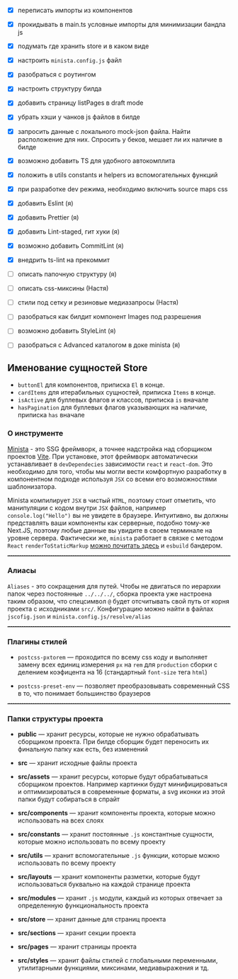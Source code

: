 - [x] переписать импорты из компонентов
- [x] прокидывать в main.ts условные импорты для минимизации бандла js
- [x] подумать где хранить store и в каком виде
- [x] настроить `minista.config.js` файл
- [x] разобраться с роутингом
- [x] настроить структуру билда
- [x] добавить страницу listPages в draft mode
- [x] убрать хэши у чанков js файлов в билде
- [x] запросить данные с локального mock-json файла. Найти расположение для них. Спросить у беков, мешает ли их наличие в билде
- [x] возможно добавить TS для удобного автокомплита
- [x] положить в utils constants и helpers из вспомогательных функций
- [x] при разработке dev режима, необходимо включить source maps css
- [x] добавить Eslint (я)
- [x] добавить Prettier (я)
- [x] добавить Lint-staged, гит хуки (я)
- [x] возможно добавить CommitLint (я)
- [x] внедрить ts-lint на прекоммит
- [ ] описать папочную структуру (я)
- [ ] описать css-миксины (Настя)
- [ ] стили под сетку и резиновые медиазапросы (Настя)
- [ ] разобраться как билдит компонент Images под разрешения
- [ ] возможно добавить StyleLint (я)
- [ ] разобраться с Advanced каталогом в доке minista (я)


## Именование сущностей Store

- `buttonEl` для компонентов, приписка `El` в конце.
- `cardItems` для итерабильных сущностей, приписка `Items` в конце.
- `isActive` для буллевых флагов и классов, приписка `is` вначале
- `hasPagination` для буллевых флагов указывающих на наличие, приписка `has` вначале

### О инструменте

[Minista](https://minista.qranoko.jp/) - это SSG фреймворк, а точнее надстройка над сборщиком проектов [Vite](https://vite.dev/ "документация Vite").
При установке, этот фреймворк автоматически устанавливает в `devDependecies` зависимости `react` и `react-dom`.
Это необходимо для того, чтобы мы могли вести комфортную разработку в компонентном подходе используя `JSX` со всеми его возможностями шаблонизатора.

Minista компилирует `JSX` в чистый `HTML`, поэтому стоит отметить, что манипуляции с кодом внутри `JSX` файлов, например `console.log("Hello")` вы не увидете в браузере. Интуитивно, вы должны представлять ваши компоненты как серверные, подобно тому-же Next.JS, поэтому любые данные вы увидите в своем терминале на уровне сервера.
Фактически же, `minista` работает в связке с методом `React` `renderToStaticMarkup` [можно почитать здесь](https://reactdev.ru/reference/react-dom/server/renderToStaticMarkup/) и `esbuild` бандером.

<hr style="border-top: 1px dashed gray" />

### Алиасы

`Aliases` - это сокращения для путей. Чтобы не двигаться по иерархии папок через постоянные `../../../`, сборка проекта уже настроена таким образом,
что спецсимвол `@` будет отсчитывать свой путь от корня проекта с исходниками `src/`. Конфигурацию можно найти в файлах `jscofig.json` и `minista.config.js/resolve/alias`

<hr style="border-top: 1px dashed gray" />

### Плагины  стилей

- `postcss-pxtorem` — проходится по всему css коду и выполняет замену всех единиц измерения `px` на `rem` для `production` сборки с делением коэфицента на 16 (стандартный `font-size` тега `html`)

- `postcss-preset-env` — позволяет преобразовывать современный CSS в то, что понимает большинство браузеров

<hr style="border-top: 1px dashed gray" />

### Папки структуры проекта

- **public** — хранит ресурсы, которые не нужно обрабатывать сборщиком проекта. При билде сборщик будет переносить их финальную папку как есть, без изменений
- **src** — хранит исходные файлы проекта


- **src/assets** — хранит ресурсы, которые будут обрабатываться сборщиком проектов. Например картинки будут минифицироваться и оптимизироваться в современные форматы, а svg иконки из этой папки будут собираться в спрайт
- **src/components** — хранит компоненты проекта, которые можно использовать на всех слоях
- **src/constants** — хранит постоянные `.js` константные сущности, которые можно использовать по всему проекту
- **src/utils** — хранит вспомогательные `.js` функции, которые можно использовать по всему проекту
- **src/layouts**  — хранит компоненты разметки, которые будут использоваться буквально на каждой странице проекта
- **src/modules** — хранит `.js` модули, каждый из которых отвечает за определенную функциональность проекта
- **src/store** — хранит данные для страниц проекта
- **src/sections** — хранит секции проекта
- **src/pages** — хранит страницы проекта
- **src/styles** — хранит файлы стилей с глобальными переменными, утилитарными функциями, миксинами, медиавыражения и тд.
